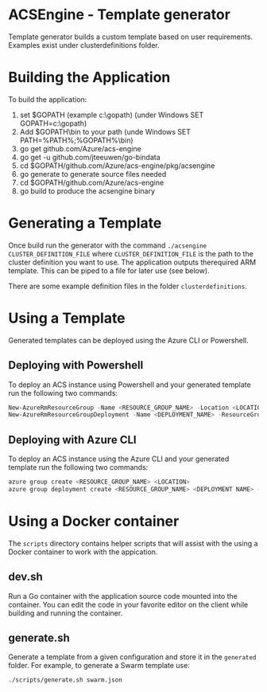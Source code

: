 # ACSEngine - Template generator

Template generator builds a custom template based on user requirements.  Examples exist under clusterdefinitions folder.

# Building the Application

To build the application:

1. set $GOPATH (example c:\gopath)
    (under Windows SET GOPATH=c:\gopath)
2. Add $GOPATH\bin to your path
    (unde Windows SET PATH=%PATH%;%GOPATH%\bin)
3. go get github.com/Azure/acs-engine
4. go get -u github.com/jteeuwen/go-bindata
5. cd $GOPATH/github.com/Azure/acs-engine/pkg/acsengine
6. go generate to generate source files needed
7. cd $GOPATH/github.com/Azure/acs-engine
8. go build to produce the acsengine binary

# Generating a Template

Once build run the generator with the command ```./acsengine
CLUSTER_DEFINITION_FILE``` where ```CLUSTER_DEFINITION_FILE``` is the
path to the cluster definition you want to use. The application
outputs therequired ARM template. This can be piped to a file for
later use (see below).

There are some example definition files in the folder `clusterdefinitions`.

# Using a Template

Generated templates can be deployed using the Azure CLI or Powershell. 

## Deploying with Powershell

To deploy an ACS instance using Powershell and your generated template
run the following two commands:

``` Powershell
New-AzureRmResourceGroup -Name <RESOURCE_GROUP_NAME> -Location <LOCATION> -Force
New-AzureRmResourceGroupDeployment -Name <DEPLOYMENT_NAME> -ResourceGroupName <RESOURCE_GROUP_NAME> RGName  -TemplateFile <TEMPLATE_FILE>
```

## Deploying with Azure CLI

To deploy an ACS instance using the Azure CLI and your generated
template run the following two commands:

``` bash
azure group create <RESOURCE_GROUP_NAME> <LOCATION>
azure group deployment create <RESOURCE_GROUP_NAME> <DEPLOYMENT NAME> -f <TEMPLATE_FILE>

```

# Using a Docker container

The ```scripts``` directory contains helper scripts that will assist
with the using a Docker container to work with the appication.

## dev.sh

Run a Go container with the application source code mounted into the
container. You can edit the code in your favorite editor on the client
while building and running the container.

## generate.sh

Generate a template from a given configuration and store it in the
```generated``` folder. For example, to generate a Swarm template use:

``` bash
./scripts/generate.sh swarm.json
```

